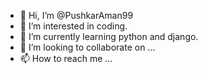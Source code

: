- 👋 Hi, I’m @PushkarAman99
- 👀 I’m interested in coding.
- 🌱 I’m currently learning python and django.
- 💞️ I’m looking to collaborate on ...
- 📫 How to reach me ...

<!---
PushkarAman99/PushkarAman99 is a ✨ special ✨ repository because its `README.md` (this file) appears on your GitHub profile.
You can click the Preview link to take a look at your changes.
--->
